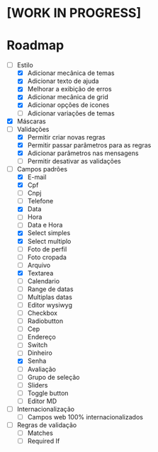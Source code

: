 # [WORK IN PROGRESS]

# Roadmap

- [ ] Estilo
  - [x] Adicionar mecânica de temas
  - [x] Adicionar texto de ajuda
  - [x] Melhorar a exibição de erros
  - [x] Adicionar mecânica de grid
  - [x] Adicionar opções de icones
  - [ ] Adicionar variações de temas
- [x] Máscaras
- [ ] Validações
  - [x] Permitir criar novas regras
  - [x] Permitir passar parâmetros para as regras
  - [x] Adicionar parâmetros nas mensagens
  - [ ] Permitir desativar as validações
- [ ] Campos padrões
  - [x] E-mail
  - [x] Cpf
  - [ ] Cnpj
  - [ ] Telefone
  - [x] Data
  - [ ] Hora
  - [ ] Data e Hora
  - [x] Select simples
  - [x] Select multiplo
  - [ ] Foto de perfil
  - [ ] Foto cropada
  - [ ] Arquivo
  - [x] Textarea
  - [ ] Calendario
  - [ ] Range de datas
  - [ ] Multiplas datas
  - [ ] Editor wysiwyg
  - [ ] Checkbox
  - [ ] Radiobutton
  - [ ] Cep
  - [ ] Endereço
  - [ ] Switch
  - [ ] Dinheiro
  - [x] Senha
  - [ ] Avaliação
  - [ ] Grupo de seleção
  - [ ] Sliders
  - [ ] Toggle button
  - [ ] Editor MD
- [ ] Internacionalização
  - [ ] Campos web 100% internacionalizados
- [ ] Regras de validação
  - [ ] Matches
  - [ ] Required If
